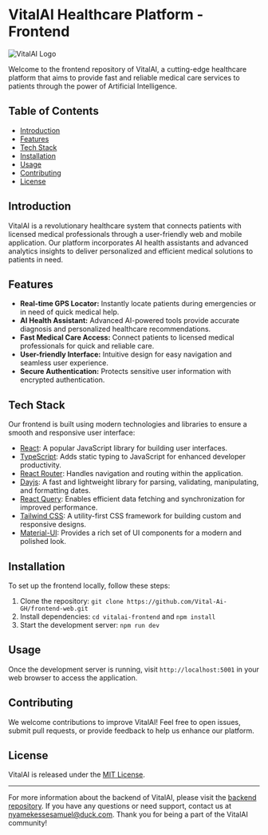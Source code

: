 # VitalAI Healthcare Platform - Frontend

![VitalAI Logo]('https://github.com/Vital-Ai-GH/frontend-web/blob/main/src/assets/Vital-Ai-Cover-Logo.png')

Welcome to the frontend repository of VitalAI, a cutting-edge healthcare platform that aims to provide fast and reliable medical care services to patients through the power of Artificial Intelligence.

## Table of Contents

- [Introduction](#introduction)
- [Features](#features)
- [Tech Stack](#tech-stack)
- [Installation](#installation)
- [Usage](#usage)
- [Contributing](#contributing)
- [License](#license)

## Introduction

VitalAI is a revolutionary healthcare system that connects patients with licensed medical professionals through a user-friendly web and mobile application. Our platform incorporates AI health assistants and advanced analytics insights to deliver personalized and efficient medical solutions to patients in need.

## Features

- **Real-time GPS Locator:** Instantly locate patients during emergencies or in need of quick medical help.
- **AI Health Assistant:** Advanced AI-powered tools provide accurate diagnosis and personalized healthcare recommendations.
- **Fast Medical Care Access:** Connect patients to licensed medical professionals for quick and reliable care.
- **User-friendly Interface:** Intuitive design for easy navigation and seamless user experience.
- **Secure Authentication:** Protects sensitive user information with encrypted authentication.

## Tech Stack

Our frontend is built using modern technologies and libraries to ensure a smooth and responsive user interface:

- [React](https://reactjs.org/): A popular JavaScript library for building user interfaces.
- [TypeScript](https://www.typescriptlang.org/): Adds static typing to JavaScript for enhanced developer productivity.
- [React Router](https://reactrouter.com/): Handles navigation and routing within the application.
- [Dayjs](https://day.js.org/): A fast and lightweight library for parsing, validating, manipulating, and formatting dates.
- [React Query](https://react-query.tanstack.com/): Enables efficient data fetching and synchronization for improved performance.
- [Tailwind CSS](https://tailwindcss.com/): A utility-first CSS framework for building custom and responsive designs.
- [Material-UI](https://material-ui.com/): Provides a rich set of UI components for a modern and polished look.

## Installation

To set up the frontend locally, follow these steps:

1. Clone the repository: `git clone https://github.com/Vital-Ai-GH/frontend-web.git`
2. Install dependencies: `cd vitalai-frontend` and `npm install`
3. Start the development server: `npm run dev`

## Usage

Once the development server is running, visit `http://localhost:5001` in your web browser to access the application.

## Contributing

We welcome contributions to improve VitalAI! Feel free to open issues, submit pull requests, or provide feedback to help us enhance our platform.

## License

VitalAI is released under the [MIT License](https://opensource.org/licenses/MIT).

---

For more information about the backend of VitalAI, please visit the [backend repository]('https://github.com/Vital-Ai-GH/backend-server'). If you have any questions or need support, contact us at [nyamekessesamuel@duck.com](mailto:nyamekessesamuel@duck.com). Thank you for being a part of the VitalAI community!
